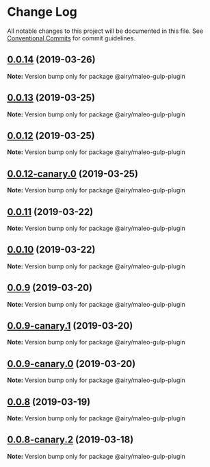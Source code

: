 # Change Log

All notable changes to this project will be documented in this file.
See [Conventional Commits](https://conventionalcommits.org) for commit guidelines.

## [0.0.14](https://github.com/alvinkl/maleo.js/compare/@airy/maleo-gulp-plugin@0.0.12-canary.0...@airy/maleo-gulp-plugin@0.0.14) (2019-03-26)

**Note:** Version bump only for package @airy/maleo-gulp-plugin





## [0.0.13](https://github.com/alvinkl/maleo.js/compare/@airy/maleo-gulp-plugin@0.0.12-canary.0...@airy/maleo-gulp-plugin@0.0.13) (2019-03-25)

**Note:** Version bump only for package @airy/maleo-gulp-plugin





## [0.0.12](https://github.com/alvinkl/maleo.js/compare/@airy/maleo-gulp-plugin@0.0.12-canary.0...@airy/maleo-gulp-plugin@0.0.12) (2019-03-25)

**Note:** Version bump only for package @airy/maleo-gulp-plugin





## [0.0.12-canary.0](https://github.com/airyrooms/maleo.js/compare/@airy/maleo-gulp-plugin@0.0.10-canary.0...@airy/maleo-gulp-plugin@0.0.12-canary.0) (2019-03-25)

**Note:** Version bump only for package @airy/maleo-gulp-plugin





## [0.0.11](https://github.com/alvinkl/maleo.js/compare/@airy/maleo-gulp-plugin@0.0.9-canary.1...@airy/maleo-gulp-plugin@0.0.11) (2019-03-22)

**Note:** Version bump only for package @airy/maleo-gulp-plugin





## [0.0.10](https://github.com/alvinkl/maleo.js/compare/@airy/maleo-gulp-plugin@0.0.9-canary.1...@airy/maleo-gulp-plugin@0.0.10) (2019-03-22)

**Note:** Version bump only for package @airy/maleo-gulp-plugin





## [0.0.9](https://github.com/alvinkl/maleo.js/compare/@airy/maleo-gulp-plugin@0.0.9-canary.1...@airy/maleo-gulp-plugin@0.0.9) (2019-03-20)

**Note:** Version bump only for package @airy/maleo-gulp-plugin





## [0.0.9-canary.1](https://github.com/airyrooms/maleo.js/compare/@airy/maleo-gulp-plugin@0.0.8-canary.2...@airy/maleo-gulp-plugin@0.0.9-canary.1) (2019-03-20)

**Note:** Version bump only for package @airy/maleo-gulp-plugin





## [0.0.9-canary.0](https://github.com/airyrooms/maleo.js/compare/@airy/maleo-gulp-plugin@0.0.8-canary.2...@airy/maleo-gulp-plugin@0.0.9-canary.0) (2019-03-20)

**Note:** Version bump only for package @airy/maleo-gulp-plugin





## [0.0.8](https://github.com/alvinkl/maleo.js/compare/@airy/maleo-gulp-plugin@0.0.8-canary.2...@airy/maleo-gulp-plugin@0.0.8) (2019-03-19)

**Note:** Version bump only for package @airy/maleo-gulp-plugin





## [0.0.8-canary.2](https://github.com/airyrooms/maleo.js/compare/@airy/maleo-gulp-plugin@0.0.8-alpha.0...@airy/maleo-gulp-plugin@0.0.8-canary.2) (2019-03-18)

**Note:** Version bump only for package @airy/maleo-gulp-plugin
